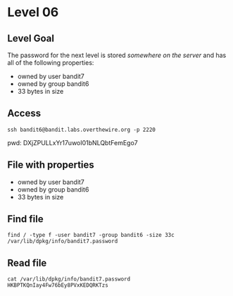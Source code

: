 # Level 06

## Level Goal
The password for the next level is stored *somewhere on the server* and has all
of the following properties:

* owned by user bandit7
* owned by group bandit6
* 33 bytes in size

## Access
```
ssh bandit6@bandit.labs.overthewire.org -p 2220
```
pwd: DXjZPULLxYr17uwoI01bNLQbtFemEgo7

## File with properties
* owned by user bandit7
* owned by group bandit6
* 33 bytes in size

## Find file
```
find / -type f -user bandit7 -group bandit6 -size 33c
/var/lib/dpkg/info/bandit7.password
```

## Read file
```
cat /var/lib/dpkg/info/bandit7.password
HKBPTKQnIay4Fw76bEy8PVxKEDQRKTzs
```

